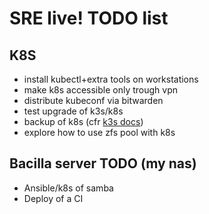 # SRE live! TODO list

## K8S
* install kubectl+extra tools on workstations
* make k8s accessible only trough vpn
* distribute kubeconf via bitwarden
* test upgrade of k3s/k8s
* backup of k8s (cfr [k3s docs](https://rancher.com/docs/k3s/latest/en/backup-restore/))
* explore how to use zfs pool with k8s

## Bacilla server TODO (my nas)
* Ansible/k8s of samba
* Deploy of a CI
